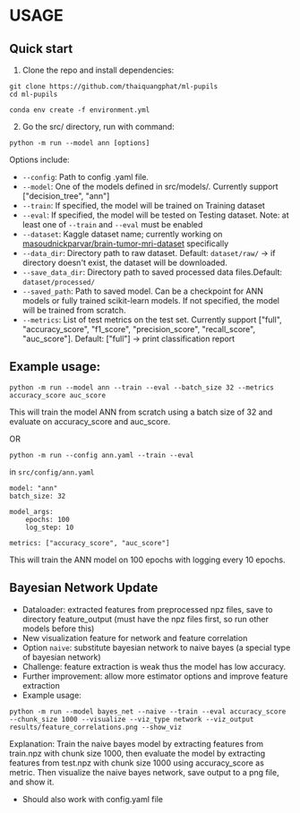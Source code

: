 # USAGE

## Quick start
1. Clone the repo and install dependencies:
```
git clone https://github.com/thaiquangphat/ml-pupils
cd ml-pupils
```
```
conda env create -f environment.yml
```
2. Go the src/ directory, run with command:
```
python -m run --model ann [options]
```
Options include:
- `--config`: Path to config .yaml file.
- `--model`: One of the models defined in src/models/. Currently support ["decision_tree", "ann"]
- `--train`: If specified, the model will be trained on Training dataset
- `--eval`: If specified, the model will be tested on Testing dataset. Note: at least one of `--train` and `--eval` must be enabled
- `--dataset`: Kaggle dataset name; currently working on [masoudnickparvar/brain-tumor-mri-dataset](https://www.kaggle.com/datasets/masoudnickparvar/brain-tumor-mri-dataset/) specifically
- `--data_dir`: Directory path to raw dataset. Default: `dataset/raw/` -> if directory doesn't exist, the dataset will be downloaded.
- `--save_data_dir`: Directory path to saved processed data files.Default: `dataset/processed/`
- `--saved_path`: Path to saved model. Can be a checkpoint for ANN models or fully trained scikit-learn models. If not specified, the model will be trained from scratch.
- `--metrics`: List of test metrics on the test set. Currently support ["full", "accuracy_score", "f1_score", "precision_score", "recall_score", "auc_score"]. Default: ["full"] -> print classification report

## Example usage:
```
python -m run --model ann --train --eval --batch_size 32 --metrics accuracy_score auc_score
```
This will train the model ANN from scratch using a batch size of 32 and evaluate on accuracy_score and auc_score.

OR
```
python -m run --config ann.yaml --train --eval
```
in `src/config/ann.yaml`
```
model: "ann"
batch_size: 32

model_args:
    epochs: 100
    log_step: 10

metrics: ["accuracy_score", "auc_score"]
```
This will train the ANN model on 100 epochs with logging every 10 epochs.

## Bayesian Network Update
- Dataloader: extracted features from preprocessed npz files, save to directory feature_output (must have the npz files first, so run other models before this)
- New visualization feature for network and feature correlation
- Option `naive`: substitute bayesian network to naive bayes (a special type of bayesian network)
- Challenge: feature extraction is weak thus the model has low accuracy.
- Further improvement: allow more estimator options and improve feature extraction
- Example usage: 
```
python -m run --model bayes_net --naive --train --eval accuracy_score --chunk_size 1000 --visualize --viz_type network --viz_output results/feature_correlations.png --show_viz
```
Explanation: Train the naive bayes model by extracting features from train.npz with chunk size 1000, then evaluate the model by extracting features from test.npz with chunk size 1000 using accuracy_score as metric. Then visualize the naive bayes network, save output to a png file, and show it.

- Should also work with config.yaml file